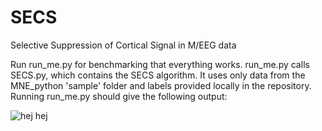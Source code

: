 # SECS
Selective Suppression of Cortical Signal in M/EEG data

Run run_me.py for benchmarking that everything works. run_me.py calls SECS.py, which contains the SECS algorithm. It uses only data from the MNE_python 'sample' folder and labels provided locally in the repository. Running run_me.py should give the following output:

![hej hej](https://raw.githubusercontent.com/johnsam7/SECS/master/output.png)
